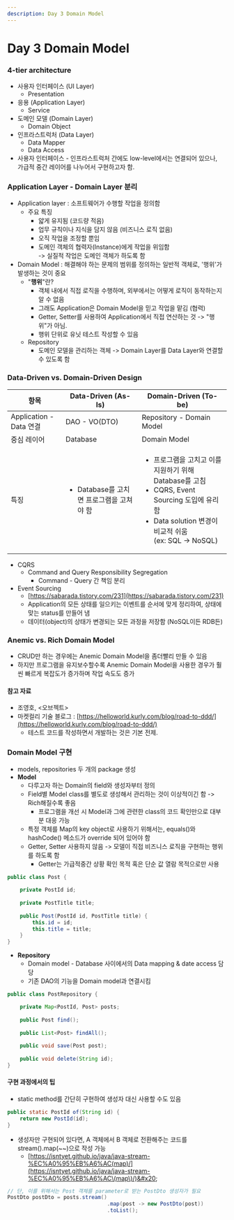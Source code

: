 ```yaml
---
description: Day 3 Domain Model
---
```


# Day 3 Domain Model

### 4-tier architecture

* 사용자 인터페이스 (UI Layer)
  * Presentation
* 응용 (Application Layer)
  * Service
* 도메인 모델 (Domain Layer)
  * Domain Object
* 인프라스트럭처 (Data Layer)
  * Data Mapper
  * Data Access
* 사용자 인터페이스 - 인프라스트럭처 간에도 low-level에서는 연결되어 있으나,\
  가급적 중간 레이어를 나누어서 구현하고자 함.

### Application Layer - Domain Layer 분리

* Application layer : 소프트웨어가 수행할 작업을 정의함
  * 주요 특징
    * 얇게 유지됨 (코드량 적음)
    * 업무 규칙이나 지식을 담지 않음 (비즈니스 로직 없음)
    * 오직 작업을 조정할 뿐임
    * 도메인 객체의 협력자(Instance)에게 작업을 위임함\
      \-> 실질적 작업은 도메인 객체가 하도록 함
* Domain Model : 해결해야 하는 문제의 범위를 정의하는 일반적 객체로, '행위'가 발생하는 것이 중요
  * "**행위**"란?
    * 객체 내에서 직접 로직을 수행하며, 외부에서는 어떻게 로직이 동작하는지 알 수 없음
    * 그래도 Application은 Domain Model을 믿고 작업을 맡김 (협력)
    * Getter, Setter를 사용하여 Application에서 직접 연산하는 것 -> "행위"가 아님.
    * 행위 단위로 유닛 테스트 작성할 수 있음
  * Repository
    * 도메인 모델을 관리하는 객체 -> Domain Layer를 Data Layer와 연결할 수 있도록 함

### Data-Driven vs. Domain-Driven Design

| 항목                    | Data-Driven (As-Is)                         | Domain-Driven (To-be)                                                                                                                           |
| --------------------- | ------------------------------------------- | ----------------------------------------------------------------------------------------------------------------------------------------------- |
| Application - Data 연결 | DAO - VO(DTO)                               | Repository - Domain Model                                                                                                                       |
| 중심 레이어                | Database                                    | Domain Model                                                                                                                                    |
| 특징                    | <ul><li>Database를 고치면 프로그램을 고쳐야 함</li></ul> | <ul><li>프로그램을 고치고 이를 지원하기 위해 Database를 고침</li><li>CQRS, Event Sourcing 도입에 유리함</li><li>Data solution 변경이 비교적 쉬움<br>(ex: SQL -> NoSQL)</li></ul> |

* CQRS
  * Command and Query Responsibility Segregation
    * Command - Query 간 책임 분리
* Event Sourcing
  * [https://sabarada.tistory.com/231](https://sabarada.tistory.com/231)
  * Application의 모든 상태를 일으키는 이벤트를 순서에 맞게 정리하여, 상태에 맞는 status를 만들어 냄
  * 데이터(object)의 상태가 변경되는 모든 과정을 저장함 (NoSQL이든 RDB든)



### Anemic vs. Rich Domain Model

* CRUD만 하는 경우에는 Anemic Domain Model을 좀더빨리 만들 수 있음
* 하지만 프로그램을 유지보수할수록 Anemic Domain Model을 사용한 경우가 훨씬 빠르게 복잡도가 증가하며 작업 속도도 증가

#### 참고 자료

* 조영호, <오브젝트>
* 마켓컬리 기술 블로그 : [https://helloworld.kurly.com/blog/road-to-ddd/](https://helloworld.kurly.com/blog/road-to-ddd/)
  * 테스트 코드를 작성하면서 개발하는 것은 기본 전제.

### Domain Model 구현

* models, repositories 두 개의 package 생성
* **Model**
  * 다루고자 하는 Domain의 field와 생성자부터 정의
  * Field별 Model class를 별도로 생성해서 관리하는 것이 이상적이긴 함 -> Rich해질수록 좋음
    * 프로그램을 개선 시 Model과 그에 관련한 class의 코드 확인만으로 대부분 대응 가능
  * 특정 객체를 Map의 key object로 사용하기 위해서는, equals()와 hashCode() 메소드가 override 되어 있어야 함
  * Getter, Setter 사용하지 않음 -> 모델이 직접 비즈니스 로직을 구현하는 행위를 하도록 함
    * Getter는 가급적중간 상황 확인 목적 혹은 단순 값 열람 목적으로만 사용

```java
public class Post {
    
    private PostId id;
    
    private PostTitle title;
    
    public Post(PostId id, PostTitle title) {
        this.id = id;
        this.title = title;
    }
}
```

* **Repository**
  * Domain model -  Database 사이에서의 Data mapping & date access 담당
  * 기존 DAO의 기능을 Domain model과 연결시킴

```java
public class PostRepository {

    private Map<PostId, Post> posts;
    
    public Post find();
    
    public List<Post> findAll();
    
    public void save(Post post);
    
    public void delete(String id);
}
```

#### 구현 과정에서의 팁

* static method를 간단히 구현하여 생성자 대신 사용할 수도 있음&#x20;

```java
public static PostId of(String id) {
    return new PostId(id);
}
```

* 생성자만 구현되어 있다면, A 객체에서 B 객체로 전환해주는 코드를 stream().map(\~\~)으로 작성 가능
  * [https://isntyet.github.io/java/java-stream-%EC%A0%95%EB%A6%AC(map)/](https://isntyet.github.io/java/java-stream-%EC%A0%95%EB%A6%AC\(map\)/)&#x20;

```java
// 단, 이를 위해서는 Post 객체를 parameter로 받는 PostDto 생성자가 필요
PostDto postDto = posts.stream()
                                .map(post -> new PostDto(post))
                                .toList();
```

